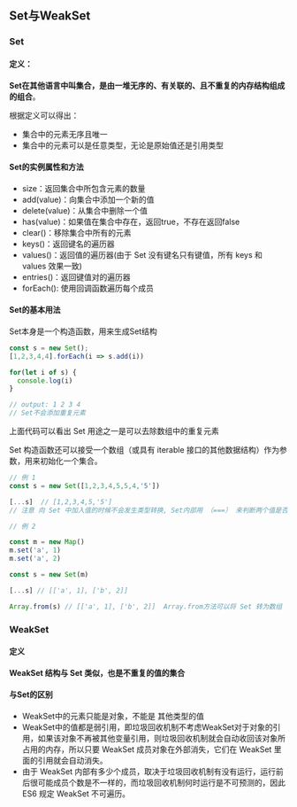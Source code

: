 ## Set与WeakSet

### Set

#### 定义：

**Set在其他语言中叫集合，是由一堆无序的、有关联的、且不重复的内存结构组成的组合**。

根据定义可以得出：

* 集合中的元素无序且唯一
* 集合中的元素可以是任意类型，无论是原始值还是引用类型

#### Set的实例属性和方法

* size：返回集合中所包含元素的数量
* add(value)：向集合中添加一个新的值
* delete(value)：从集合中删除一个值
* has(value)：如果值在集合中存在，返回true，不存在返回false
* clear()：移除集合中所有的元素
* keys()：返回键名的遍历器
* values()：返回值的遍历器(由于 Set 没有键名只有键值，所有 keys 和 values 效果一致)
* entries()：返回键值对的遍历器
* forEach(): 使用回调函数遍历每个成员

#### Set的基本用法

Set本身是一个构造函数，用来生成Set结构

```javascript
const s = new Set();
[1,2,3,4,4].forEach(i => s.add(i))

for(let i of s) {
  console.log(i)
}

// output: 1 2 3 4
// Set不会添加重复元素
```

上面代码可以看出 Set 用途之一是可以去除数组中的重复元素

Set 构造函数还可以接受一个数组（或具有 iterable 接口的其他数据结构）作为参数，用来初始化一个集合。

```javascript
// 例 1
const s = new Set([1,2,3,4,5,5,4,'5'])

[...s]  // [1,2,3,4,5,'5']  
// 注意 向 Set 中加入值的时候不会发生类型转换, Set内部用 （===） 来判断两个值是否相等

// 例 2

const m = new Map()
m.set('a', 1)
m.set('a', 2)

const s = new Set(m)

[...s] // [['a', 1], ['b', 2]]

Array.from(s) // [['a', 1], ['b', 2]]  Array.from方法可以将 Set 转为数组
```

### WeakSet

#### 定义

**WeakSet 结构与 Set 类似，也是不重复的值的集合**

#### 与Set的区别

* WeakSet中的元素只能是对象，不能是 其他类型的值
* WeakSet中的值都是弱引用，即垃圾回收机制不考虑WeakSet对于对象的引用，如果该对象不再被其他变量引用，则垃圾回收机制就会自动收回该对象所占用的内存，所以只要 WeakSet 成员对象在外部消失，它们在 WeakSet 里面的引用就会自动消失。
* 由于 WeakSet 内部有多少个成员，取决于垃圾回收机制有没有运行，运行前后很可能成员个数是不一样的，而垃圾回收机制何时运行是不可预测的，因此 ES6 规定 WeakSet 不可遍历。

